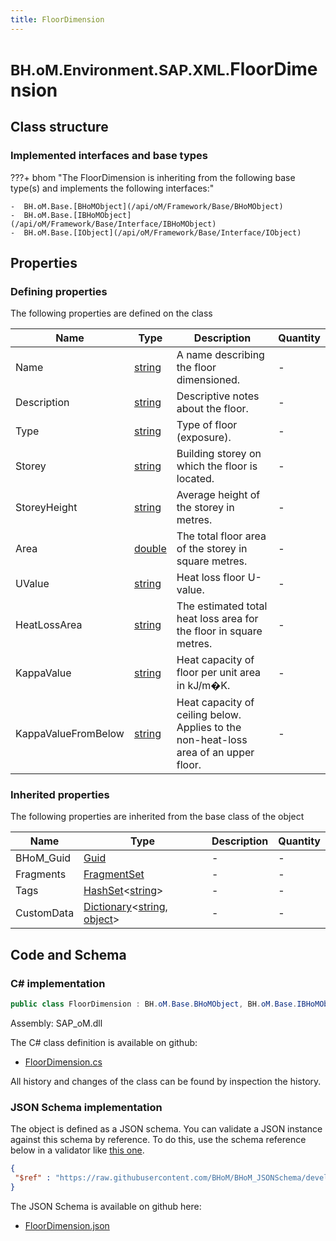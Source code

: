 ```yaml
---
title: FloorDimension
---
```


# <small>BH.oM.Environment.SAP.XML.</small>**FloorDimension**



## Class structure

### Implemented interfaces and base types

???+ bhom "The FloorDimension is inheriting from the following base type(s) and implements the following interfaces:"

    -  BH.oM.Base.[BHoMObject](/api/oM/Framework/Base/BHoMObject)
    -  BH.oM.Base.[IBHoMObject](/api/oM/Framework/Base/Interface/IBHoMObject)
    -  BH.oM.Base.[IObject](/api/oM/Framework/Base/Interface/IObject)


## Properties



### Defining properties

The following properties are defined on the class

| Name             | Type             | Description      | Quantity         |
|------------------|------------------|------------------|------------------|
| Name | [string](https://learn.microsoft.com/en-us/dotnet/api/System.String?view=netstandard-2.0) | A name describing the floor dimensioned. | - |
| Description | [string](https://learn.microsoft.com/en-us/dotnet/api/System.String?view=netstandard-2.0) | Descriptive notes about the floor. | - |
| Type | [string](https://learn.microsoft.com/en-us/dotnet/api/System.String?view=netstandard-2.0) | Type of floor (exposure). | - |
| Storey | [string](https://learn.microsoft.com/en-us/dotnet/api/System.String?view=netstandard-2.0) | Building storey on which the floor is located. | - |
| StoreyHeight | [string](https://learn.microsoft.com/en-us/dotnet/api/System.String?view=netstandard-2.0) | Average height of the storey in metres. | - |
| Area | [double](https://learn.microsoft.com/en-us/dotnet/api/System.Double?view=netstandard-2.0) | The total floor area of the storey in square metres. | - |
| UValue | [string](https://learn.microsoft.com/en-us/dotnet/api/System.String?view=netstandard-2.0) | Heat loss floor U-value. | - |
| HeatLossArea | [string](https://learn.microsoft.com/en-us/dotnet/api/System.String?view=netstandard-2.0) | The estimated total heat loss area for the floor in square metres. | - |
| KappaValue | [string](https://learn.microsoft.com/en-us/dotnet/api/System.String?view=netstandard-2.0) | Heat capacity of floor per unit area in kJ/m�K. | - |
| KappaValueFromBelow | [string](https://learn.microsoft.com/en-us/dotnet/api/System.String?view=netstandard-2.0) | Heat capacity of ceiling below.  Applies to the non-heat-loss area of an upper floor. | - |


### Inherited properties
The following properties are inherited from the base class of the object

| Name             | Type             | Description      | Quantity         |
|------------------|------------------|------------------|------------------|
| BHoM_Guid | [Guid](https://learn.microsoft.com/en-us/dotnet/api/System.Guid?view=netstandard-2.0) | - | - |
| Fragments | [FragmentSet](/api/oM/Framework/Base/FragmentSet) | - | - |
| Tags | [HashSet](https://learn.microsoft.com/en-us/dotnet/api/System.Collections.Generic.HashSet-1?view=netstandard-2.0)&lt;[string](https://learn.microsoft.com/en-us/dotnet/api/System.String?view=netstandard-2.0)&gt; | - | - |
| CustomData | [Dictionary](https://learn.microsoft.com/en-us/dotnet/api/System.Collections.Generic.Dictionary-2?view=netstandard-2.0)&lt;[string](https://learn.microsoft.com/en-us/dotnet/api/System.String?view=netstandard-2.0), [object](https://learn.microsoft.com/en-us/dotnet/api/System.Object?view=netstandard-2.0)&gt; | - | - |


## Code and Schema

### C# implementation

``` C# title="C#"
public class FloorDimension : BH.oM.Base.BHoMObject, BH.oM.Base.IBHoMObject, BH.oM.Base.IObject
```

Assembly: SAP_oM.dll

The C# class definition is available on github:

- [FloorDimension.cs](https://github.com/BHoM/SAP_Toolkit/blob/develop/SAP_oM/XML\FloorDimension.cs)

All history and changes of the class can be found by inspection the history.
### JSON Schema implementation

The object is defined as a JSON schema. You can validate a JSON instance against this schema by reference. To do this, use the schema reference below in a validator like [this one](https://www.jsonschemavalidator.net/).

``` json title="JSON Schema"
{
 "$ref" : "https://raw.githubusercontent.com/BHoM/BHoM_JSONSchema/develop/SAP_oM/SAP/XML/FloorDimension.json"
}
```

The JSON Schema is available on github here:

- [FloorDimension.json](https://github.com/BHoM/BHoM_JSONSchema/blob/develop/SAP_oM/SAP/XML/FloorDimension.json)
